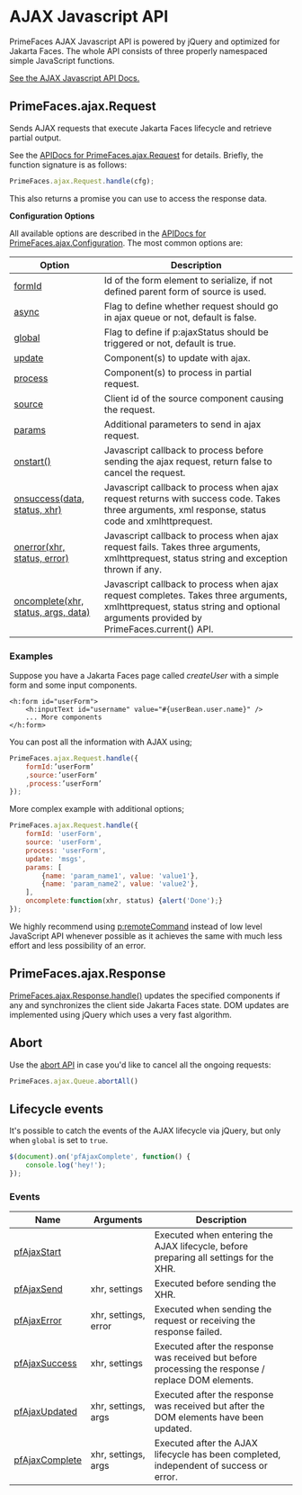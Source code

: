# AJAX Javascript API

PrimeFaces AJAX Javascript API is powered by jQuery and optimized for Jakarta Faces.
The whole API consists of three properly namespaced simple JavaScript functions.

[See the AJAX Javascript API Docs.](../jsdocs/modules/src_PrimeFaces.PrimeFaces.ajax.html)

## PrimeFaces.ajax.Request

Sends AJAX requests that execute Jakarta Faces lifecycle and retrieve partial output.

See the [APIDocs for PrimeFaces.ajax.Request](../jsdocs/interfaces/src_PrimeFaces.PrimeFaces.ajax.Request.html#handle)
for details. Briefly, the function signature is as follows:

```js
PrimeFaces.ajax.Request.handle(cfg);
```

This also returns a promise you can use to access the response data.

**Configuration Options**

All available options are described in the
[APIDocs for PrimeFaces.ajax.Configuration](../jsdocs/interfaces/src_PrimeFaces.PrimeFaces.ajax.Configuration.html).
The most common options are:

| Option | Description |
| --- | --- |
[formId](../jsdocs/interfaces/src_PrimeFaces.PrimeFaces.ajax.Configuration.html#formId) | Id of the form element to serialize, if not defined parent form of source is used.
[async](../jsdocs/interfaces/src_PrimeFaces.PrimeFaces.ajax.Configuration.html#async) | Flag to define whether request should go in ajax queue or not, default is false.
[global](../jsdocs/interfaces/src_PrimeFaces.PrimeFaces.ajax.Configuration.html#global) | Flag to define if p:ajaxStatus should be triggered or not, default is true.
[update](../jsdocs/interfaces/src_PrimeFaces.PrimeFaces.ajax.Configuration.html#update) | Component(s) to update with ajax.
[process](../jsdocs/interfaces/src_PrimeFaces.PrimeFaces.ajax.Configuration.html#process) | Component(s) to process in partial request.
[source](../jsdocs/interfaces/src_PrimeFaces.PrimeFaces.ajax.Configuration.html#source) | Client id of the source component causing the request.
[params](../jsdocs/interfaces/src_PrimeFaces.PrimeFaces.ajax.Configuration.html#params) | Additional parameters to send in ajax request.
[onstart()](../jsdocs/interfaces/src_PrimeFaces.PrimeFaces.ajax.Configuration.html#onstart) | Javascript callback to process before sending the ajax request, return false to cancel the request.
[onsuccess(data, status, xhr)](../jsdocs/interfaces/src_PrimeFaces.PrimeFaces.ajax.Configuration.html#onsuccess) | Javascript callback to process when ajax request returns with success code. Takes three arguments, xml response, status code and xmlhttprequest.
[onerror(xhr, status, error)](../jsdocs/interfaces/src_PrimeFaces.PrimeFaces.ajax.Configuration.html#onerror) | Javascript callback to process when ajax request fails. Takes three arguments, xmlhttprequest, status string and exception thrown if any.
[oncomplete(xhr, status, args, data)](../jsdocs/interfaces/src_PrimeFaces.PrimeFaces.ajax.Configuration.html#oncomplete) | Javascript callback to process when ajax request completes. Takes three arguments, xmlhttprequest, status string and optional arguments provided by PrimeFaces.current() API.

### Examples
Suppose you have a Jakarta Faces page called _createUser_ with a simple form and some input components.

```xhtml
<h:form id="userForm">
    <h:inputText id="username" value="#{userBean.user.name}" />
    ... More components
</h:form>
```
You can post all the information with AJAX using;

```js
PrimeFaces.ajax.Request.handle({
    formId:’userForm’
    ,source:’userForm’
    ,process:’userForm’
});
```
More complex example with additional options;

```js
PrimeFaces.ajax.Request.handle({
    formId: 'userForm',
    source: 'userForm',
    process: 'userForm',
    update: 'msgs',
    params: [
        {name: 'param_name1', value: 'value1'},
        {name: 'param_name2', value: 'value2'},
    ],
    oncomplete:function(xhr, status) {alert('Done');}
});
```

We highly recommend using [p:remoteCommand](/components/remotecommand) instead of low level JavaScript API whenever
possible as it achieves the same with much less effort and less possibility of an error.

## PrimeFaces.ajax.Response

[PrimeFaces.ajax.Response.handle()](../jsdocs/interfaces/src_PrimeFaces.PrimeFaces.ajax.Response.html#handle) updates
the specified components if any and synchronizes the client side Jakarta Faces state. DOM updates are implemented using jQuery
which uses a very fast algorithm.

## Abort

Use the [abort API](../jsdocs/interfaces/src_PrimeFaces.PrimeFaces.ajax.Queue.html#abortAll) in case you'd like to cancel all the ongoing requests:

```js
PrimeFaces.ajax.Queue.abortAll()
```

## Lifecycle events

It's possible to catch the events of the AJAX lifecycle via jQuery, but only when `global` is set to `true`.

```js
$(document).on('pfAjaxComplete', function() {
    console.log('hey!');
});
```

### Events

| Name | Arguments | Description |
| --- | --- | --- |
| [pfAjaxStart](../jsdocs/interfaces/src_PrimeFaces.JQuery.TypeToTriggeredEventMap.html#pfAjaxStart) |  | Executed when entering the AJAX lifecycle, before preparing all settings for the XHR.
| [pfAjaxSend](../jsdocs/interfaces/src_PrimeFaces.JQuery.TypeToTriggeredEventMap.html#pfAjaxSend) | xhr, settings | Executed before sending the XHR.
| [pfAjaxError](../jsdocs/interfaces/src_PrimeFaces.JQuery.TypeToTriggeredEventMap.html#pfAjaxError) | xhr, settings, error | Executed when sending the request or receiving the response failed.
| [pfAjaxSuccess](../jsdocs/interfaces/src_PrimeFaces.JQuery.TypeToTriggeredEventMap.html#pfAjaxSuccess) | xhr, settings | Executed after the response was received but before processing the response / replace DOM elements.
| [pfAjaxUpdated](../jsdocs/interfaces/src_PrimeFaces.JQuery.TypeToTriggeredEventMap.html#pfAjaxUpdated) | xhr, settings, args | Executed after the response was received but after the DOM elements have been updated.
| [pfAjaxComplete](../jsdocs/interfaces/src_PrimeFaces.JQuery.TypeToTriggeredEventMap.html#pfAjaxComplete) | xhr, settings, args | Executed after the AJAX lifecycle has been completed, independent of success or error.

